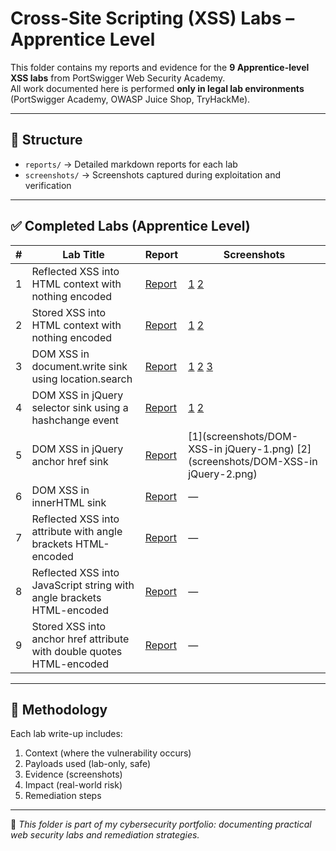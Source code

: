 # Cross-Site Scripting (XSS) Labs – Apprentice Level

This folder contains my reports and evidence for the **9 Apprentice-level XSS labs** from PortSwigger Web Security Academy.  
All work documented here is performed **only in legal lab environments** (PortSwigger Academy, OWASP Juice Shop, TryHackMe).

---

## 📂 Structure
- `reports/` → Detailed markdown reports for each lab  
- `screenshots/` → Screenshots captured during exploitation and verification  

---

## ✅ Completed Labs (Apprentice Level)

| # | Lab Title | Report | Screenshots |
|---|-----------|--------|-------------|
| 1 | Reflected XSS into HTML context with nothing encoded | [Report](reports/Reflected-XSS.md) | [1](screenshots/Reflected-XSS-1.png) [2](screenshots/Reflected-XSS-2.png) |
| 2 | Stored XSS into HTML context with nothing encoded | [Report](reports/Stored-XSS.md) | [1](screenshots/Stored-XSS-1.png) [2](screenshots/Stored-XSS-2.png) |
| 3 | DOM XSS in document.write sink using location.search | [Report](reports/DOM-XSS.md) | [1](screenshots/DOM-XSS-1.png) [2](screenshots/DOM-XSS-2.png) [3](screenshots/DOM-XSS-3.png) |
| 4 | DOM XSS in jQuery selector sink using a hashchange event | [Report](reports/DOM-XSS-jQuery-hashchange.md) | [1](screenshots/DOM-XSS-jQuery-hashchange-1.png) [2](screenshots/DOM-XSS-jQuery-hashchange-2.png) |
| 5 | DOM XSS in jQuery anchor href sink | [Report](reports/DOM-XSS-jQuery.md) |[1](screenshots/DOM-XSS-in jQuery-1.png) [2](screenshots/DOM-XSS-in jQuery-2.png) |
| 6 | DOM XSS in innerHTML sink | [Report](reports/DOM-XSS-innerHTML.md) | — |
| 7 | Reflected XSS into attribute with angle brackets HTML-encoded | [Report](reports/Reflected-XSS-Attribute.md) | — |
| 8 | Reflected XSS into JavaScript string with angle brackets HTML-encoded | [Report](reports/Reflected-XSS-JS-String.md) | — |
| 9 | Stored XSS into anchor href attribute with double quotes HTML-encoded | [Report](reports/Stored-XSS-href.md) | — |

---

## 🔎 Methodology
Each lab write-up includes:
1. Context (where the vulnerability occurs)  
2. Payloads used (lab-only, safe)  
3. Evidence (screenshots)  
4. Impact (real-world risk)  
5. Remediation steps  

---

📌 *This folder is part of my cybersecurity portfolio: documenting practical web security labs and remediation strategies.*
